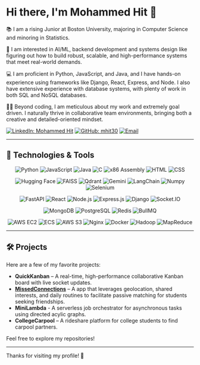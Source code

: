 # Hi there, I'm Mohammed Hit 👋

📚 I am a rising Junior at Boston University, majoring in Computer Science and minoring in Statistics. 

🧐 I am interested in AI/ML, backend development and systems design like figuring out how to build robust, scalable, and high-performance systems that meet real-world demands.

💻 I am proficient in Python, JavaScript, and Java, and I have hands-on experience using frameworks like Django, React, Express, and Node. I also have extensive experience with database systems, with plenty of work in both SQL and NoSQL databases.

👨‍💻 Beyond coding, I am meticulous about my work and extremely goal driven. I naturally thrive in collaborative team environments, bringing both a creative and detailed-oriented mindset.

[![LinkedIn: Mohammed Hit](https://img.shields.io/badge/-LinkedIn-blue?style=for-the-badge&logo=Linkedin&logoColor=white&link=https://www.linkedin.com/in/mohammed-hit/)](https://www.linkedin.com/in/mohammed-hit/)
[![GitHub: mhit30](https://img.shields.io/badge/-GitHub-181717?style=for-the-badge&logo=github&logoColor=white&link=https://github.com/mhit30)](https://github.com/mhit30)
[![Email](https://img.shields.io/badge/-Email-D14836?style=for-the-badge&logo=Gmail&logoColor=white&link=mailto:mhit@bu.edu)](mailto:mhit@bu.edu)

---

## 🚀 Technologies & Tools

<div align="center">

![Python](https://img.shields.io/badge/-Python-3776AB?style=for-the-badge&logo=python&logoColor=white)
![JavaScript](https://img.shields.io/badge/-JavaScript-F7DF1E?style=for-the-badge&logo=javascript&logoColor=black)
![Java](https://img.shields.io/badge/-Java-007396?style=for-the-badge&logo=java&logoColor=white)
![C](https://img.shields.io/badge/-C-00599C?style=for-the-badge&logo=c&logoColor=white)
![x86 Assembly](https://img.shields.io/badge/-x86%20Assembly-4B6C9B?style=for-the-badge)
![HTML](https://img.shields.io/badge/-HTML5-E34F26?style=for-the-badge&logo=html5&logoColor=white)
![CSS](https://img.shields.io/badge/-CSS3-1572B6?style=for-the-badge&logo=css3&logoColor=white)

![Hugging Face](https://img.shields.io/badge/-Hugging%20Face-FFCA28?style=for-the-badge&logo=huggingface&logoColor=black)
![FAISS](https://img.shields.io/badge/-FAISS-0099CC?style=for-the-badge)
![Qdrant](https://img.shields.io/badge/-Qdrant-FF4C2B?style=for-the-badge&logo=qdrant&logoColor=white)
![Gemini](https://img.shields.io/badge/-Gemini-4285F4?style=for-the-badge&logo=google&logoColor=white)
![LangChain](https://img.shields.io/badge/-LangChain-000000?style=for-the-badge)
![Numpy](https://img.shields.io/badge/-NumPy-013243?style=for-the-badge&logo=numpy&logoColor=white)
![Selenium](https://img.shields.io/badge/-Selenium-43B02A?style=for-the-badge&logo=selenium&logoColor=white)

![FastAPI](https://img.shields.io/badge/-FastAPI-009688?style=for-the-badge&logo=fastapi&logoColor=white)
![React](https://img.shields.io/badge/-React-61DAFB?style=for-the-badge&logo=react&logoColor=black)
![Node.js](https://img.shields.io/badge/-Node.js-339933?style=for-the-badge&logo=node.js&logoColor=white)
![Express.js](https://img.shields.io/badge/-Express.js-000000?style=for-the-badge&logo=express&logoColor=white)
![Django](https://img.shields.io/badge/-Django-092E20?style=for-the-badge&logo=django&logoColor=white)
![Socket.IO](https://img.shields.io/badge/-Socket.IO-010101?style=for-the-badge&logo=socket.io&logoColor=white)

![MongoDB](https://img.shields.io/badge/-MongoDB-47A248?style=for-the-badge&logo=mongodb&logoColor=white)
![PostgreSQL](https://img.shields.io/badge/-PostgreSQL-336791?style=for-the-badge&logo=postgresql&logoColor=white)
![Redis](https://img.shields.io/badge/-Redis-DC382D?style=for-the-badge&logo=redis&logoColor=white)
![BullMQ](https://img.shields.io/badge/-BullMQ-DD0031?style=for-the-badge)

![AWS EC2](https://img.shields.io/badge/-AWS%20EC2-FF9900?style=for-the-badge&logo=amazon-aws&logoColor=white)
![ECS](https://img.shields.io/badge/-AWS%20ECS-FF9900?style=for-the-badge&logo=amazon-ecs&logoColor=white)
![AWS S3](https://img.shields.io/badge/-AWS%20S3-569A31?style=for-the-badge&logo=amazon-s3&logoColor=white)
![Nginx](https://img.shields.io/badge/-Nginx-009639?style=for-the-badge&logo=nginx&logoColor=white)
![Docker](https://img.shields.io/badge/-Docker-2496ED?style=for-the-badge&logo=docker&logoColor=white)
![Hadoop](https://img.shields.io/badge/-Hadoop-66CCFF?style=for-the-badge&logo=apache-hadoop&logoColor=white)
![MapReduce](https://img.shields.io/badge/-MapReduce-FF9900?style=for-the-badge&logo=apache&logoColor=white)

</div>

---

## 🛠️ Projects

Here are a few of my favorite projects:

- **QuickKanban** – A real-time, high-performance collaborative Kanban board with live socket updates.  
- **[MissedConnections](https://missedconnections.tech)** – A app that leverages geolocation, shared interests, and daily routines to facilitate passive matching for students seeking friendships.
- **MiniLambda** - A serverless job orchestrator for asynchronous tasks using directed acylic graphs.  
- **CollegeCarpool** – A rideshare platform for college students to find carpool partners.

Feel free to explore my repositories!

---

Thanks for visiting my profile! 🚀

